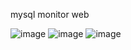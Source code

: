 mysql monitor web

![image](https://github.com/ycg/mysql_web/tree/master/static/img/111.png)
![image](https://github.com/ycg/mysql_web/tree/master/static/img/222.png)
![image](https://github.com/ycg/mysql_web/tree/master/static/img/333.png)
